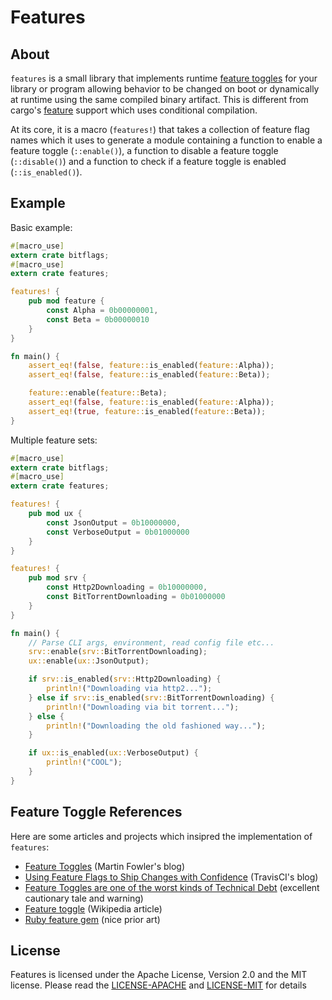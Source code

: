 # Features

## About

`features` is a small library that implements runtime [feature toggles][fowler_toggles] for
your library or program allowing behavior to be changed on boot or dynamically at runtime using
the same compiled binary artifact. This is different from cargo's [feature][cargo_feature]
support which uses conditional compilation.

At its core, it is a macro (`features!`) that takes a collection of feature flag names which it
uses to generate a module containing a function to enable a feature toggle (`::enable()`), a
function to disable a feature toggle (`::disable()`) and a function to check if a feature
toggle is enabled (`::is_enabled()`).

[fowler_toggles]: https://martinfowler.com/articles/feature-toggles.html
[cargo_feature]: http://doc.crates.io/manifest.html#the-features-section

## Example

Basic example:

```rust
#[macro_use]
extern crate bitflags;
#[macro_use]
extern crate features;

features! {
    pub mod feature {
        const Alpha = 0b00000001,
        const Beta = 0b00000010
    }
}

fn main() {
    assert_eq!(false, feature::is_enabled(feature::Alpha));
    assert_eq!(false, feature::is_enabled(feature::Beta));

    feature::enable(feature::Beta);
    assert_eq!(false, feature::is_enabled(feature::Alpha));
    assert_eq!(true, feature::is_enabled(feature::Beta));
}
```

Multiple feature sets:

```rust
#[macro_use]
extern crate bitflags;
#[macro_use]
extern crate features;

features! {
    pub mod ux {
        const JsonOutput = 0b10000000,
        const VerboseOutput = 0b01000000
    }
}

features! {
    pub mod srv {
        const Http2Downloading = 0b10000000,
        const BitTorrentDownloading = 0b01000000
    }
}

fn main() {
    // Parse CLI args, environment, read config file etc...
    srv::enable(srv::BitTorrentDownloading);
    ux::enable(ux::JsonOutput);

    if srv::is_enabled(srv::Http2Downloading) {
        println!("Downloading via http2...");
    } else if srv::is_enabled(srv::BitTorrentDownloading) {
        println!("Downloading via bit torrent...");
    } else {
        println!("Downloading the old fashioned way...");
    }

    if ux::is_enabled(ux::VerboseOutput) {
        println!("COOL");
    }
}
```

## Feature Toggle References

Here are some articles and projects which insipred the implementation of `features`:

* [Feature Toggles](https://martinfowler.com/articles/feature-toggles.html) (Martin Fowler's
blog)
* [Using Feature Flags to Ship Changes with
Confidence](https://blog.travis-ci.com/2014-03-04-use-feature-flags-to-ship-changes-with-confidence/)
(TravisCI's blog)
* [Feature Toggles are one of the worst kinds of Technical
Debt](http://swreflections.blogspot.ca/2014/08/feature-toggles-are-one-of-worst-kinds.html)
(excellent cautionary tale and warning)
* [Feature toggle](https://en.wikipedia.org/wiki/Feature_toggle) (Wikipedia article)
* [Ruby feature gem](https://github.com/mgsnova/feature) (nice prior art)

## License

Features is licensed under the Apache License, Version 2.0 and the MIT license. Please read the [LICENSE-APACHE] and [LICENSE-MIT] for details

[LICENSE-APACHE]: https://github.com/fnichol/features-rs/blob/master/LICENSE-MIT
[LICENSE-MIT]: https://github.com/fnichol/features-rs/blob/master/MIT-MIT
